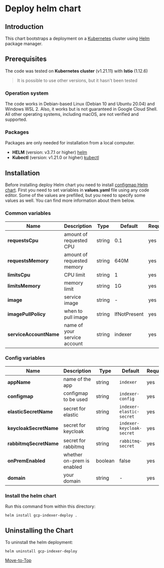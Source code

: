 <!--- Deploy -->

# Deploy helm chart

## Introduction

This chart bootstraps a deployment on a [Kubernetes](https://kubernetes.io) cluster using [Helm](https://helm.sh) package manager.

## Prerequisites

The code was tested on **Kubernetes cluster** (v1.21.11) with **Istio** (1.12.6)
> It is possible to use other versions, but it hasn't been tested

### Operation system

The code works in Debian-based Linux (Debian 10 and Ubuntu 20.04) and Windows WSL 2. Also, it works but is not guaranteed in Google Cloud Shell. All other operating systems, including macOS, are not verified and supported.

### Packages

Packages are only needed for installation from a local computer.

* **HELM** (version: v3.7.1 or higher) [helm](https://helm.sh/docs/intro/install/)
* **Kubectl** (version: v1.21.0 or higher) [kubectl](https://kubernetes.io/docs/tasks/tools/#kubectl)

## Installation

Before installing deploy Helm chart you need to install [configmap Helm chart](../configmap).
First you need to set variables in **values.yaml** file using any code editor. Some of the values are prefilled, but you need to specify some values as well. You can find more information about them below.

### Common variables

| Name | Description | Type | Default |Required |
|------|-------------|------|---------|---------|
**requestsCpu** | amount of requested CPU | string | 0.1 | yes
**requestsMemory** | amount of requested memory| string | 640M | yes
**limitsCpu** | CPU limit | string | 1 | yes
**limitsMemory** | memory limit | string | 1G | yes
**image** | service image | string | - | yes
**imagePullPolicy** | when to pull image | string | IfNotPresent | yes
**serviceAccountName** | name of your service account | string | indexer | yes

### Config variables

| Name | Description | Type | Default |Required |
|------|-------------|------|---------|---------|
**appName** | name of the app | string | `indexer` | yes
**configmap** | configmap to be used | string | `indexer-config` | yes
**elasticSecretName** | secret for elastic | string | `indexer-elastic-secret` | yes
**keycloakSecretName** | secret for keycloak | string | `indexer-keycloak-secret` | yes
**rabbitmqSecretName** | secret for rabbitmq | string | `rabbitmq-secret` | yes
**onPremEnabled** | whether on-prem is enabled | boolean | false | yes
**domain** | your domain | string | - | yes

### Install the helm chart

Run this command from within this directory:

```console
helm install gcp-indexer-deploy .
```

## Uninstalling the Chart

To uninstall the helm deployment:

```console
helm uninstall gcp-indexer-deploy
```

[Move-to-Top](#deploy-helm-chart)
